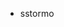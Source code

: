 - sstormo

<!---
sstormo/sstormo is a ✨ special ✨ repository because its `README.md` (this file) appears on your GitHub profile.
You can click the Preview link to take a look at your changes.
--->
